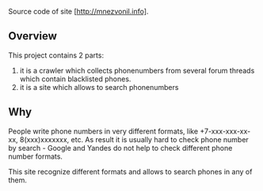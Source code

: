 Source code of site [http://mnezvonil.info].

Overview
------------

This project contains 2 parts:

1. it is a crawler which collects phonenumbers from several forum threads which contain blacklisted phones.
2. it is a site which allows to search phonenumbers

Why
------------
People write phone numbers in very different formats, like +7-xxx-xxx-xx-xx, 8(xxx)xxxxxxx, etc. As result it is usually
hard to check phone number by search - Google and Yandes do not help to check different phone number formats.

This site recognize different formats and allows to search phones in any of them.